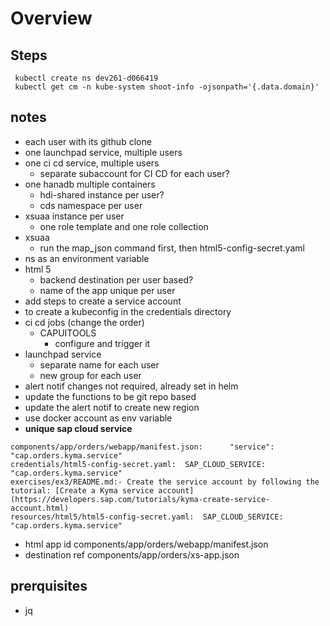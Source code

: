 # Overview

## Steps

```shell
 kubectl create ns dev261-d066419
 kubectl get cm -n kube-system shoot-info -ojsonpath='{.data.domain}'
```

## notes

- each user with its github clone
- one launchpad service, multiple users
- one ci cd service, multiple users
  - separate subaccount for CI CD for each user?
- one hanadb multiple containers
  - hdi-shared instance per user?
  - cds namespace per user
- xsuaa instance per user
  - one role template and one role collection
- xsuaa
  - run the map_json command first, then html5-config-secret.yaml
- ns as an environment variable
- html 5
  - backend destination per user based?
  - name of the app unique per user
- add steps to create a service account
- to create a kubeconfig in the credentials directory
- ci cd jobs (change the order)
  - CAPUITOOLS
    - configure and trigger it
- launchpad service
  - separate name for each user
  - new group for each user
- alert notif changes not required, already set in helm
- update the functions to be git repo based
- update the alert notif to create new region
- use docker account as env variable
- **unique sap cloud service**

```shell
components/app/orders/webapp/manifest.json:      "service": "cap.orders.kyma.service"
credentials/html5-config-secret.yaml:  SAP_CLOUD_SERVICE: "cap.orders.kyma.service"
exercises/ex3/README.md:- Create the service account by following the tutorial: [Create a Kyma service account](https://developers.sap.com/tutorials/kyma-create-service-account.html)
resources/html5/html5-config-secret.yaml:  SAP_CLOUD_SERVICE: "cap.orders.kyma.service"
```

- html app id  components/app/orders/webapp/manifest.json
- destination ref components/app/orders/xs-app.json

## prerquisites

- jq